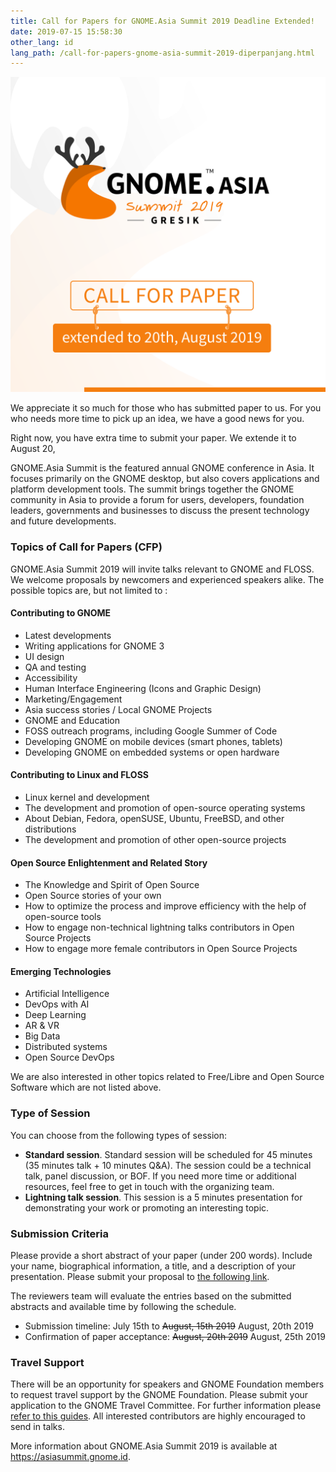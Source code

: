 ```yaml
---
title: Call for Papers for GNOME.Asia Summit 2019 Deadline Extended!
date: 2019-07-15 15:58:30
other_lang: id
lang_path: /call-for-papers-gnome-asia-summit-2019-diperpanjang.html
---
```

![Call for Papers Poster](/call-for-papers-gnome-asia-summit-2019-diperpanjang/cfp.png)

We appreciate it so much for those who has submitted paper to us. For you who needs more time to pick up an idea, we have a good news for you. 

Right now, you have extra time to submit your paper. We extende it to August 20,

GNOME.Asia Summit is the featured annual GNOME conference in Asia. It focuses primarily on the GNOME desktop, but also covers applications and platform development tools. The summit brings together the GNOME community in Asia to provide a forum for users, developers, foundation leaders, governments and businesses to discuss the present technology and future developments.

### Topics of Call for Papers (CFP)
GNOME.Asia Summit 2019 will invite talks relevant to GNOME and FLOSS. We welcome proposals by newcomers and experienced speakers alike. The possible topics are, but not limited to :

#### **Contributing to GNOME**
- Latest developments
- Writing applications for GNOME 3
- UI design
- QA and testing
- Accessibility
- Human Interface Engineering (Icons and Graphic Design)     
- Marketing/Engagement
- Asia success stories / Local GNOME Projects
- GNOME and Education     
- FOSS outreach programs, including Google Summer of Code
- Developing GNOME on mobile devices (smart phones, tablets)     
- Developing GNOME on embedded systems or open hardware 

#### **Contributing to Linux and FLOSS**
- Linux kernel and development 
- The development and promotion of open-source operating systems     
- About Debian, Fedora, openSUSE, Ubuntu, FreeBSD, and other distributions     
- The development and promotion of other open-source projects

#### **Open Source Enlightenment and Related Story**
- The Knowledge and Spirit of Open Source 
- Open Source stories of your own 
- How to optimize the process and improve efficiency with the help of open-source tools
- How to engage non-technical     lightning talks contributors in Open Source Projects 
- How to engage more female contributors in Open Source Projects

#### **Emerging Technologies**
- Artificial Intelligence
- DevOps with AI
- Deep Learning
- AR & VR
- Big Data
- Distributed systems
- Open Source DevOps

We are also interested in other topics related to Free/Libre and Open Source Software which are not listed above.

### Type of Session
You can choose from the following types of session:
- **Standard session**. Standard session will be scheduled for 45 minutes (35 minutes talk + 10 minutes Q&A). The session could be a technical talk, panel discussion, or BOF. If you need more time or additional resources, feel free to get in touch with the organizing team.
- **Lightning talk session**. This session is a 5 minutes presentation for demonstrating your work or promoting an interesting topic.

### Submission Criteria
Please provide a short abstract of your paper (under 200 words). Include your name, biographical information, a title, and a description of your presentation. Please submit your proposal to [the following link](https://s.id/GNAS19-CfP).

The reviewers team will evaluate the entries based on the submitted abstracts and available time by following the schedule.

- Submission timeline: July 15th to ~~August, 15th 2019~~ August, 20th 2019
- Confirmation of paper acceptance: ~~August, 20th 2019~~ August, 25th 2019

### Travel Support
There will be an opportunity for speakers and GNOME Foundation members to request travel support by the GNOME Foundation. Please submit your application to the GNOME Travel Committee. For further information please [refer to this guides](https://wiki.gnome.org/Travel). All interested contributors are highly encouraged to send in talks. 

More information about GNOME.Asia Summit 2019 is available at https://asiasummit.gnome.id.
